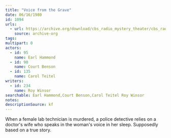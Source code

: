 ```yaml
---
title: "Voice from the Grave"
date: 06/16/1980
id: 1094
urls: 
  - url: https://archive.org/download/cbs_radio_mystery_theater/cbs_radio_mystery_theater-1051-1100.zip/cbs_radio_mystery_theater-1051-1100%2Fcbsrmt_1094_voice_from_the_grave.mp3
    source: archive-org
tags: 
multipart: 0
actors:  
  - id: 95
    name: Earl Hammond  
  - id: 90
    name: Court Benson  
  - id: 135
    name: Carol Teitel
writers:  
  - id: 234
    name: Roy Winsor
searchable: Earl Hammond,Court Benson,Carol Teitel Roy Winsor
notes: 
descriptionSource: kf
---
```

When a female lab technician is murdered, a police detective relies on a doctor's wife who speaks in the woman's voice in her sleep. Supposedly based on a true story.